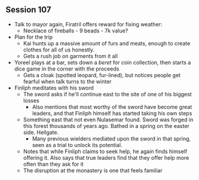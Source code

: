 ## Session 107
* Talk to mayor again, Firatril offers reward for fixing weather:
  * Necklace of fireballs - 9 beads - 7k value?
* Plan for the trip
  * Kai hunts up a massive amount of furs and meats, enough to create clothes for all of us honestly.
  * Gets a rush job on garments from it all
* Yoreel plays at a bar, sets down a *beret* for coin collection, then starts a dice game in the corner with the proceeds
  * Gets a cloak (spotted leopard, fur-lined), but notices people get fearful when talk turns to the winter
* Finliph meditates with his sword
  * The sword asks if he'll continue east to the site of one of his biggest losses
    * Also mentions that most worthy of the sword have become great leaders, and that Finliph himself has started taking his own steps
  * Something east that not even Nulasemar found. Sword was forged in this forest thousands of years ago. Bathed in a spring on the easter side. Hellgate.
    * Many previous wielders mediated upon the sword in that spring, seen as a trial to unlock its potential.
  * Notes that while Finliph claims to seek help, he again finds himself offering it. Also says that true leaders find that they offer help more often than they ask for it
  * The disruption at the monastery is one that feels familiar